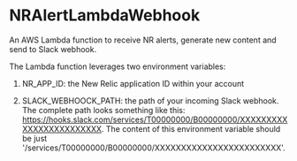 # NRAlertLambdaWebhook
An AWS Lambda function to receive NR alerts, generate new content and send to Slack webhook.

The Lambda function leverages two environment variables:

1. NR_APP_ID: the New Relic application ID within your account

2. SLACK_WEBHOOCK_PATH: the path of your incoming Slack webhook. The complete path looks something like this: https://hooks.slack.com/services/T00000000/B00000000/XXXXXXXXXXXXXXXXXXXXXXXX. The content of this environment variable should be just '/services/T00000000/B00000000/XXXXXXXXXXXXXXXXXXXXXXXX'.
